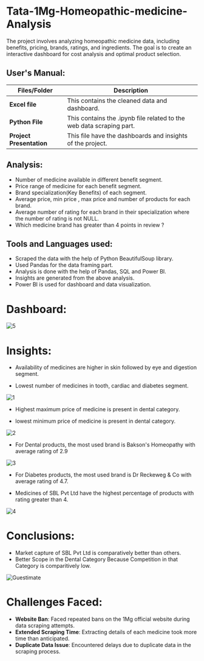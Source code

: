 # Tata-1Mg-Homeopathic-medicine-Analysis

The project involves analyzing homeopathic medicine data, including benefits, pricing, brands, ratings, and ingredients. The goal is to create an interactive dashboard for cost analysis and optimal product selection.


##   **User's Manual:**

| Files/Folder| Description |
| ------------- | ------------- |
| **Excel file** | This contains the cleaned data and dashboard.  |
| **Python File** | This contains the .ipynb file related to the web data scraping part.  |
| **Project Presentation** | This file have the dashboards and insights of the project. |

##   Analysis:

- Number of medicine available in different benefit segment.
- Price range of medicine for each benefit segment.
- Brand specialization(Key Benefits) of each segment.
- Average price, min price , max price and number of products for each brand.
- Average number of rating for each brand in their specialization where  the number of rating is not NULL.
- Which medicine brand has greater than 4 points in review ?

##  Tools and Languages used:

- Scraped the data with the help of Python BeautifulSoup library.
- Used Pandas for the data framing part.
- Analysis is done with the help of Pandas, SQL and Power BI.
- Insights are generated from the above analysis.
- Power BI is used for dashboard and data visualization.

# Dashboard:


![5](https://github.com/babli-analyst/Tata-1Mg-Homeopathic-Medicine-Analysis/assets/137719109/5224a253-18c8-4470-a388-164f5a67add3)



# Insights:

- Availability of  medicines are higher in skin followed by eye and digestion segment.

- Lowest number of medicines in tooth, cardiac and diabetes segment.


![1](https://github.com/babli-analyst/Tata-1Mg-Homeopathic-Medicine-Analysis/assets/137719109/f4cb5103-c8d2-4de2-b64c-0f4c57b4268d)



- Highest maximum price of medicine is present in dental category.

- lowest minimum price of medicine is present in dental category.

![2](https://github.com/babli-analyst/Tata-1Mg-Homeopathic-Medicine-Analysis/assets/137719109/d20a62b0-9da9-4c7c-bf23-d0a08f244c73)




- For Dental products, the most used brand is Bakson's Homeopathy with average rating of 2.9


![3](https://github.com/babli-analyst/Tata-1Mg-Homeopathic-Medicine-Analysis/assets/137719109/d9c20d0a-8d32-4043-bfd1-9192bc6a98ed)





- For Diabetes products, the most used brand is Dr Reckeweg & Co with average rating of 4.7.

- Medicines of SBL Pvt Ltd have the highest percentage of products with rating greater than 4.


![4](https://github.com/babli-analyst/Tata-1Mg-Homeopathic-Medicine-Analysis/assets/137719109/072f3d30-7e8d-45be-abb6-14ff5ec3d5c6)


# Conclusions:

- Market capture of SBL Pvt Ltd is comparatively better than others.
- Better Scope in the Dental Category Because Competition in that Category is comparitively low.
 
![Guestimate](https://github.com/ankitpal154/Capstone_project/assets/139064260/22524af8-bb53-48ef-940a-4455a0211aa0)
# Challenges Faced:
- **Website Ban**: Faced repeated bans on the 1Mg official website during data scraping attempts.
- **Extended Scraping Time**: Extracting details of each medicine took more time than anticipated.
- **Duplicate Data Issue**: Encountered delays due to duplicate data in the scraping process.
